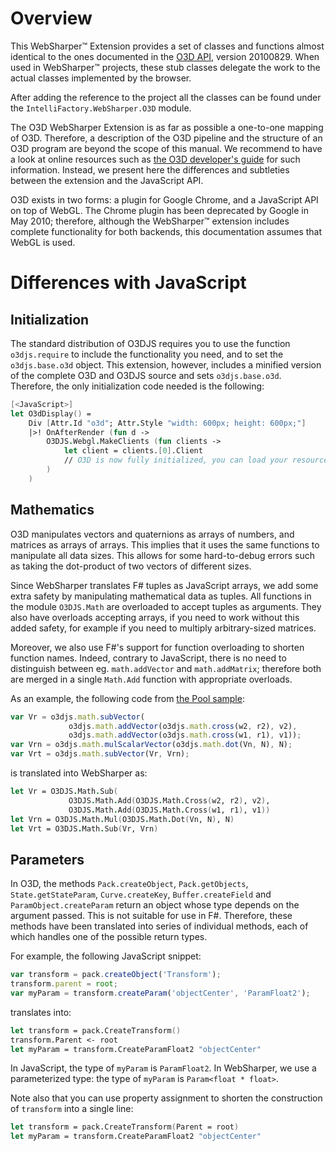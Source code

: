 # Overview

This WebSharper™ Extension provides a set of classes and functions
almost identical to the ones documented in the [O3D API][o3d-api],
version 20100829. When used in WebSharper™ projects, these stub
classes delegate the work to the actual classes implemented by the
browser.

After adding the reference to the project all the classes can be found
under the `IntelliFactory.WebSharper.O3D` module.

The O3D WebSharper Extension is as far as possible a one-to-one
mapping of O3D. Therefore, a description of the O3D pipeline and
the structure of an O3D program are beyond the scope of this manual.
We recommend to have a look at online resources such as
[the O3D developer's guide][o3d-devguide] for such information. Instead, we
present here the differences and subtleties between the extension
and the JavaScript API.

O3D exists in two forms: a plugin for Google Chrome, and a JavaScript API
on top of WebGL. The Chrome plugin has been deprecated by Google in May 2010;
therefore, although the WebSharper™ extension includes complete functionality
for both backends, this documentation assumes that WebGL is used.

# Differences with JavaScript

## Initialization

The standard distribution of O3DJS requires you to use the function
`o3djs.require` to include the functionality you need, and to set
the `o3djs.base.o3d` object. This extension, however, includes a
minified version of the complete O3D and O3DJS source and sets
`o3djs.base.o3d`. Therefore, the only initialization code needed
is the following:

```fsharp
[<JavaScript>]
let O3dDisplay() =
    Div [Attr.Id "o3d"; Attr.Style "width: 600px; height: 600px;"]
    |>! OnAfterRender (fun d ->
        O3DJS.Webgl.MakeClients (fun clients ->
            let client = clients.[0].Client
            // O3D is now fully initialized, you can load your resources
        )
    )
```

## Mathematics

O3D manipulates vectors and quaternions as arrays of numbers, and
matrices as arrays of arrays. This implies that it uses the same
functions to manipulate all data sizes. This allows for some
hard-to-debug errors such as taking the dot-product of two vectors of
different sizes.

Since WebSharper translates F# tuples as JavaScript arrays, we add
some extra safety by manipulating mathematical data as tuples. All
functions in the module `O3DJS.Math` are overloaded to accept tuples
as arguments. They also have overloads accepting arrays, if you need
to work without this added safety, for example if you need to multiply
arbitrary-sized matrices.

Moreover, we also use F#'s support for function overloading to shorten
function names. Indeed, contrary to JavaScript, there is no need to
distinguish between eg. `math.addVector` and `math.addMatrix`;
therefore both are merged in a single `Math.Add` function with
appropriate overloads.

As an example, the following code from [the Pool sample][o3d-pool]:

```javascript
var Vr = o3djs.math.subVector(
             o3djs.math.addVector(o3djs.math.cross(w2, r2), v2),
             o3djs.math.addVector(o3djs.math.cross(w1, r1), v1));
var Vrn = o3djs.math.mulScalarVector(o3djs.math.dot(Vn, N), N);
var Vrt = o3djs.math.subVector(Vr, Vrn);
```

is translated into WebSharper as:

```fsharp
let Vr = O3DJS.Math.Sub(
             O3DJS.Math.Add(O3DJS.Math.Cross(w2, r2), v2),
             O3DJS.Math.Add(O3DJS.Math.Cross(w1, r1), v1))
let Vrn = O3DJS.Math.Mul(O3DJS.Math.Dot(Vn, N), N)
let Vrt = O3DJS.Math.Sub(Vr, Vrn)
```

## Parameters

In O3D, the methods `Pack.createObject`, `Pack.getObjects`,
`State.getStateParam`, `Curve.createKey`, `Buffer.createField` and
`ParamObject.createParam` return an object whose type depends on the
argument passed. This is not suitable for use in F#. Therefore, these
methods have been translated into series of individual methods, each
of which handles one of the possible return types.

For example, the following JavaScript snippet:

```javascript
var transform = pack.createObject('Transform');
transform.parent = root;
var myParam = transform.createParam('objectCenter', 'ParamFloat2');
```

translates into:

```fsharp
let transform = pack.CreateTransform()
transform.Parent <- root
let myParam = transform.CreateParamFloat2 "objectCenter"
```

In JavaScript, the type of `myParam` is `ParamFloat2`. In WebSharper, we
use a parameterized type: the type of `myParam` is `Param<float * float>`.

Note also that you can use property assignment to shorten the construction
of `transform` into a single line:

```fsharp
let transform = pack.CreateTransform(Parent = root)
let myParam = transform.CreateParamFloat2 "objectCenter"
```

[o3d-pool]: http://code.google.com/p/o3d/source/browse/trunk/samples_webgl/o3d-webgl-samples/pool.html
[o3d-api]: http://code.google.com/apis/o3d/docs/api_reference.html
[o3d-devguide]: http://code.google.com/apis/o3d/docs/devguideintro.html
